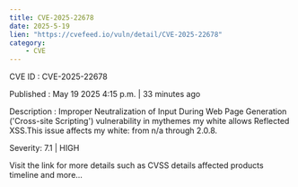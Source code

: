 ```yaml
---
title: CVE-2025-22678
date: 2025-5-19
lien: "https://cvefeed.io/vuln/detail/CVE-2025-22678"
category:
    - CVE
---
```


CVE ID : CVE-2025-22678

Published :  May 19
2025
4:15 p.m. | 33 minutes ago

Description : Improper Neutralization of Input During Web Page Generation ('Cross-site Scripting') vulnerability in mythemes my white allows Reflected XSS.This issue affects my white: from n/a through 2.0.8.

Severity: 7.1 | HIGH

Visit the link for more details
such as CVSS details
affected products
timeline
and more...
